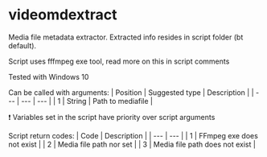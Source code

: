# videomdextract
Media file metadata extractor. Extracted info resides in script folder (bt default).

Script uses fffmpeg exe tool, read more on this in script comments

Tested with Windows 10

Can be called with arguments:
| Position | Suggested type | Description |
| --- | --- | --- |
| 1 | String | Path to mediafile |

:exclamation: Variables set in the script have priority over script arguments

Script return codes:
| Code | Description |
| --- | --- |
| 1 | FFmpeg exe does not exist |
| 2 | Media file path nor set |
| 3 | Media file path does not exist |
